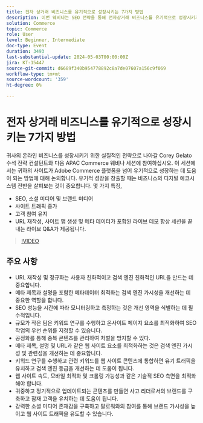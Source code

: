 ```yaml
---
title: 전자 상거래 비즈니스를 유기적으로 성장시키는 7가지 방법
description: 이번 웨비나는 SEO 전략을 통해 전자상거래 비즈니스를 유기적으로 성장시키기 위한 소중한 통찰력과 실용적인 팁을 제공했다. 전략은 웹 사이트 최적화, 키워드 연구, 기술 SEO 개선, 콘텐츠 제작, 소셜 미디어 유무, 고객 만족, 마케팅 채널 다변화 등 다양한 측면을 다뤘다. 참석자들은 Adobe Commerce 플랫폼 내의 기본 기능에 대해 소개받았으며 추가 학습 기회를 위해 다가오는 Adobe Summit에 참여하도록 장려되었습니다. 전반적으로 웨비나는 이커머스 산업에서 장기적인 성공을 거두기 위해서는 일관된 노력과 적응력이 중요함을 강조하였다.
solution: Commerce
topic: Commerce
role: User
level: Beginner, Intermediate
doc-type: Event
duration: 3493
last-substantial-update: 2024-05-03T00:00:00Z
jira: KT-15447
source-git-commit: d6689f340b954778892c8a7de07607a156c9f069
workflow-type: tm+mt
source-wordcount: '359'
ht-degree: 0%

---
```



# 전자 상거래 비즈니스를 유기적으로 성장시키는 7가지 방법

귀사의 온라인 비즈니스를 성장시키기 위한 실질적인 전략으로 나아갈 Corey Gelato 수석 전략 컨설턴트와 다음 APAC Commerce 웨비나 세션에 참여하십시오. 이 세션에서는 귀하의 사이트가 Adobe Commerce 플랫폼을 넘어 유기적으로 성장하는 데 도움이 되는 방법에 대해 논의합니다. 유기적 성장을 창출할 때는 비즈니스의 디지털 에코시스템 전반을 살펴보는 것이 중요합니다. 몇 가지 특징,

* SEO, 소셜 미디어 및 브랜드 미디어
* 사이트 트래픽 증가
* 고객 참여 유지
* URL 재작성, 사이트 맵 생성 및 메타 데이터가 포함된 라이브 데모 항상 세션을 끝내는 라이브 Q&amp;A가 제공됩니다.

>[!VIDEO](https://video.tv.adobe.com/v/3428817/?learn=on)

## 주요 사항

* URL 재작성 및 정규화는 사용자 친화적이고 검색 엔진 친화적인 URL을 만드는 데 중요합니다.
* 메타 제목과 설명을 포함한 메타데이터 최적화는 검색 엔진 가시성을 개선하는 데 중요한 역할을 합니다.
* SEO 성능을 시간에 따라 모니터링하고 측정하는 것은 개선 영역을 식별하는 데 필수적입니다.
* 규모가 작은 팀은 키워드 연구를 수행하고 온사이트 페이지 요소를 최적화하여 SEO 작업의 우선 순위를 지정할 수 있습니다.
* 공정화를 통해 중복 콘텐츠를 관리하여 처벌을 방지할 수 있다.
* 메타 제목, 설명 및 URL과 같은 웹 사이트 요소를 최적화하는 것은 검색 엔진 가시성 및 관련성을 개선하는 데 중요합니다.
* 키워드 연구를 수행하고 관련 키워드를 웹 사이트 콘텐츠에 통합하면 유기 트래픽을 유치하고 검색 엔진 등급을 개선하는 데 도움이 됩니다.
* 웹 사이트 속도, 모바일 최적화 및 크롤링 가능성과 같은 기술적 SEO 측면을 최적화해야 합니다.
* 귀중하고 정기적으로 업데이트되는 콘텐츠를 만들면 사고 리더로서의 브랜드를 구축하고 잠재 고객을 유치하는 데 도움이 됩니다.
* 강력한 소셜 미디어 존재감을 구축하고 팔로워와의 참여를 통해 브랜드 가시성을 높이고 웹 사이트 트래픽을 유도할 수 있습니다.